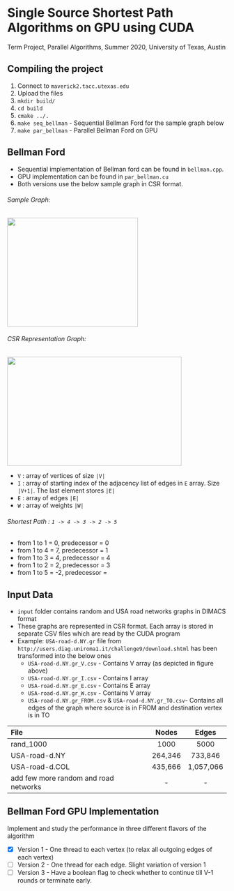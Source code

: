 # Single Source Shortest Path Algorithms on GPU using CUDA
Term Project, Parallel Algorithms, Summer 2020, University of Texas, Austin

## Compiling the project

1. Connect to `maverick2.tacc.utexas.edu`
2. Upload the files
3. `mkdir build/`
4. `cd build`
5. `cmake ../.`
6. `make seq_bellman` - Sequential Bellman Ford for the sample graph below
7. `make par_bellman` - Parallel Bellman Ford on GPU 

## Bellman Ford
* Sequential implementation of Bellman ford can be found in `bellman.cpp`. 
* GPU implementation can be found in `par_bellman.cu`
* Both versions use the below sample graph in CSR format.

###### Sample Graph:
<div>
<img src="https://user-images.githubusercontent.com/48846576/89080545-cb4dba00-d34e-11ea-8dbd-6e7f4b897bb5.png" height="250" width="300"/>
</div>

###### CSR Representation Graph:
<div>
<img src="https://user-images.githubusercontent.com/48846576/89236974-ac9e2c00-d5b7-11ea-9996-dca858eb0535.jpg" height="250" width="400"/>
</div>

- `V` : array of vertices of size `|V|`
- `I` : array of starting index of the adjacency list of edges in `E` array. Size `|V+1|`. The last element stores `|E|`
- `E` : array of edges `|E|`
- `W` : array of weights `|W|`
 
###### Shortest Path : `1 -> 4 -> 3 -> 2 -> 5`
- from 1 to 1 = 0, predecessor = 0
- from 1 to 4 = 7, predecessor = 1
- from 1 to 3 = 4, predecessor = 4
- from 1 to 2 = 2, predecessor = 3
- from 1 to 5 = -2, predecessor = 

## Input Data

- `input` folder contains random and USA road networks graphs in DIMACS format
- These graphs are represented in CSR format. Each array is stored in separate CSV files which are read by the CUDA program
- Example: `USA-road-d.NY.gr` file from `http://users.diag.uniroma1.it/challenge9/download.shtml` has been transformed into the below ones
    - `USA-road-d.NY.gr_V.csv` - Contains V array (as depicted in figure above)
    - `USA-road-d.NY.gr_I.csv` - Contains I array
    - `USA-road-d.NY.gr_E.csv` - Contains E array
    - `USA-road-d.NY.gr_W.csv` - Contains V array
    - `USA-road-d.NY.gr_FROM.csv` & `USA-road-d.NY.gr_TO.csv`- Contains all edges of the graph where source is in FROM and destination vertex is in TO
    
| File | Nodes | Edges |
| :---         |     :---:      |        :---: |
| rand_1000   | 1000     | 5000    |
| USA-road-d.NY     |  264,346       |  733,846     |
| USA-road-d.COL     |  435,666       |  1,057,066     |
| add few more random and road networks     |  -       |  -     |
    
## Bellman Ford GPU Implementation
Implement and study the performance in three different flavors of the algorithm
- [x] Version 1 - One thread to each vertex (to relax all outgoing edges of each vertex)
- [ ] Version 2 - One thread for each edge. Slight variation of version 1
- [ ] Version 3 - Have a boolean flag to check whether to continue till V-1 rounds or terminate early.
